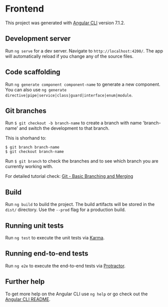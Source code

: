 # Frontend

This project was generated with [Angular CLI](https://github.com/angular/angular-cli) version 7.1.2.

## Development server

Run `ng serve` for a dev server. Navigate to `http://localhost:4200/`. The app will automatically reload if you change any of the source files.

## Code scaffolding

Run `ng generate component component-name` to generate a new component. You can also use `ng generate directive|pipe|service|class|guard|interface|enum|module`.

## Git branches

Run `$ git checkout -b branch-name` to create a branch with name 'branch-name' and switch the development to that branch.

This is shorhand to:

```
$ git branch branch-name
$ git checkout branch-name
```

Run `$ git branch` to check the branches and to see which branch you are currently working with.

For detailed tutorial check: [Git - Basic Branching and Merging](https://git-scm.com/book/en/v2/Git-Branching-Basic-Branching-and-Merging)

## Build

Run `ng build` to build the project. The build artifacts will be stored in the `dist/` directory. Use the `--prod` flag for a production build.

## Running unit tests

Run `ng test` to execute the unit tests via [Karma](https://karma-runner.github.io).

## Running end-to-end tests

Run `ng e2e` to execute the end-to-end tests via [Protractor](http://www.protractortest.org/).

## Further help

To get more help on the Angular CLI use `ng help` or go check out the [Angular CLI README](https://github.com/angular/angular-cli/blob/master/README.md).
